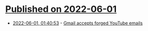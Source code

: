 # [Published on 2022-06-01](index.md)

* [2022-06-01, 01:40:53](https://news.ycombinator.com/item?id=31577087) - [Gmail accepts forged YouTube emails](https://john-millikin.com/gmail-accepts-forged-youtube-emails)
